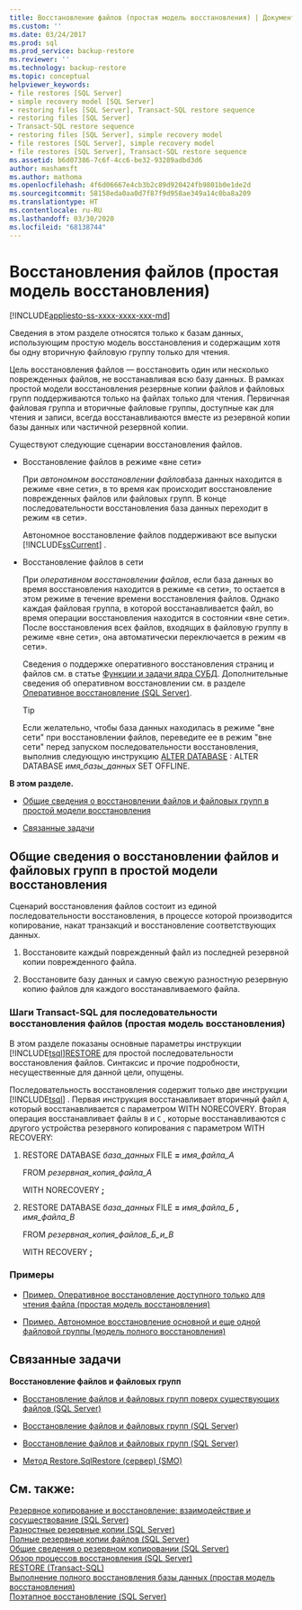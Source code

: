 ```yaml
---
title: Восстановление файлов (простая модель восстановления) | Документация Майкрософт
ms.custom: ''
ms.date: 03/24/2017
ms.prod: sql
ms.prod_service: backup-restore
ms.reviewer: ''
ms.technology: backup-restore
ms.topic: conceptual
helpviewer_keywords:
- file restores [SQL Server]
- simple recovery model [SQL Server]
- restoring files [SQL Server], Transact-SQL restore sequence
- restoring files [SQL Server]
- Transact-SQL restore sequence
- restoring files [SQL Server], simple recovery model
- file restores [SQL Server], simple recovery model
- file restores [SQL Server], Transact-SQL restore sequence
ms.assetid: b6d07386-7c6f-4cc6-be32-93289adbd3d6
author: mashamsft
ms.author: mathoma
ms.openlocfilehash: 4f6d06667e4cb3b2c89d920424fb9801b0e1de2d
ms.sourcegitcommit: 58158eda0aa0d7f87f9d958ae349a14c0ba8a209
ms.translationtype: HT
ms.contentlocale: ru-RU
ms.lasthandoff: 03/30/2020
ms.locfileid: "68138744"
---
```

# <a name="file-restores-simple-recovery-model"></a>Восстановления файлов (простая модель восстановления)
[!INCLUDE[appliesto-ss-xxxx-xxxx-xxx-md](../../includes/appliesto-ss-xxxx-xxxx-xxx-md.md)]

  Сведения в этом разделе относятся только к базам данных, использующим простую модель восстановления и содержащим хотя бы одну вторичную файловую группу только для чтения.  
  
 Цель восстановления файлов — восстановить один или несколько поврежденных файлов, не восстанавливая всю базу данных. В рамках простой модели восстановления резервные копии файлов и файловых групп поддерживаются только на файлах только для чтения. Первичная файловая группа и вторичные файловые группы, доступные как для чтения и записи, всегда восстанавливаются вместе из резервной копии базы данных или частичной резервной копии.  
  
 Существуют следующие сценарии восстановления файлов.  
  
-   Восстановление файлов в режиме «вне сети»  
  
     При *автономном восстановлении файлов*база данных находится в режиме «вне сети», в то время как происходит восстановление поврежденных файлов или файловых групп. В конце последовательности восстановления база данных переходит в режим «в сети».  
  
     Автономное восстановление файлов поддерживают все выпуски [!INCLUDE[ssCurrent](../../includes/sscurrent-md.md)] .  
  
-   Восстановление файлов в сети  
  
     При *оперативном восстановлении файлов*, если база данных во время восстановления находится в режиме «в сети», то остается в этом режиме в течение времени восстановления файлов. Однако каждая файловая группа, в которой восстанавливается файл, во время операции восстановления находится в состоянии «вне сети». После восстановления всех файлов, входящих в файловую группу в режиме «вне сети», она автоматически переключается в режим «в сети».  
  
     Сведения о поддержке оперативного восстановления страниц и файлов см. в статье [Функции и задачи ядра СУБД](https://msdn.microsoft.com/library/d9efe145-3306-4d61-bd77-e2af43e19c34). Дополнительные сведения об оперативном восстановлении см. в разделе [Оперативное восстановление (SQL Server)](../../relational-databases/backup-restore/online-restore-sql-server.md).  
  
    > [!TIP]  
    >  Если желательно, чтобы база данных находилась в режиме "вне сети" при восстановлении файлов, переведите ее в режим "вне сети" перед запуском последовательности восстановления, выполнив следующую инструкцию [ALTER DATABASE](../../t-sql/statements/alter-database-transact-sql-set-options.md) : ALTER DATABASE *имя_базы_данных* SET OFFLINE.  
  
 **В этом разделе.**  
  
-   [Общие сведения о восстановлении файлов и файловых групп в простой модели восстановления](#Overview)  
  
-   [Связанные задачи](#RelatedTasks)  
  
##  <a name="overview-of-file-and-filegroup-restore-under-the-simple-recovery-model"></a><a name="Overview"></a> Общие сведения о восстановлении файлов и файловых групп в простой модели восстановления  
 Сценарий восстановления файлов состоит из единой последовательности восстановления, в процессе которой производится копирование, накат транзакций и восстановление соответствующих данных.  
  
1.  Восстановите каждый поврежденный файл из последней резервной копии поврежденного файла.  
  
2.  Восстановите базу данных и самую свежую разностную резервную копию файлов для каждого восстанавливаемого файла.  
  
### <a name="transact-sql-steps-for-file-restore-sequence-simple-recovery-model"></a>Шаги Transact-SQL для последовательности восстановления файлов (простая модель восстановления)  
 В этом разделе показаны основные параметры инструкции [!INCLUDE[tsql](../../includes/tsql-md.md)][RESTORE](../../t-sql/statements/restore-statements-transact-sql.md) для простой последовательности восстановления файлов. Синтаксис и прочие подробности, несущественные для данной цели, опущены.  
  
 Последовательность восстановления содержит только две инструкции [!INCLUDE[tsql](../../includes/tsql-md.md)] . Первая инструкция восстанавливает вторичный файл `A`, который восстанавливается с параметром WITH NORECOVERY. Вторая операция восстанавливает файлы `B` и `C` , которые восстанавливаются с другого устройства резервного копирования с параметром WITH RECOVERY:  
  
1.  RESTORE DATABASE *база_данных* FILE **=** _имя_файла_A_  
  
     FROM *резервная_копия_файла_A*  
  
     WITH NORECOVERY **;**  
  
2.  RESTORE DATABASE *база_данных* FILE **=** _имя_файла_Б_ **,** _имя_файла_В_  
  
     FROM *резервная_копия_файлов_Б_и_В*  
  
     WITH RECOVERY **;**  
  
### <a name="examples"></a>Примеры  
  
-   [Пример. Оперативное восстановление доступного только для чтения файла (простая модель восстановления)](../../relational-databases/backup-restore/example-online-restore-of-a-read-only-file-simple-recovery-model.md)  
  
-   [Пример. Автономное восстановление основной и еще одной файловой группы (модель полного восстановления)](../../relational-databases/backup-restore/example-offline-restore-of-primary-and-one-other-filegroup-full-recovery-model.md)  
  
##  <a name="related-tasks"></a><a name="RelatedTasks"></a> Связанные задачи  
 **Восстановление файлов и файловых групп**  
  
-   [Восстановление файлов и файловых групп поверх существующих файлов (SQL Server)](../../relational-databases/backup-restore/restore-files-and-filegroups-over-existing-files-sql-server.md)  
  
-   [Восстановление файлов и файловых групп (SQL Server)](../../relational-databases/backup-restore/restore-files-and-filegroups-sql-server.md)  
  
-   [Восстановление файлов и файловых групп (SQL Server)](../../relational-databases/backup-restore/restore-files-and-filegroups-sql-server.md)  
  
-   [Метод Restore.SqlRestore (сервер) (SMO)](https://msdn.microsoft.com/library/microsoft.sqlserver.management.smo.restore.sqlrestore.aspx)   
  
## <a name="see-also"></a>См. также:  
 [Резервное копирование и восстановление: взаимодействие и сосуществование (SQL Server)](../../relational-databases/backup-restore/backup-and-restore-interoperability-and-coexistence-sql-server.md)   
 [Разностные резервные копии (SQL Server)](../../relational-databases/backup-restore/differential-backups-sql-server.md)   
 [Полные резервные копии файлов (SQL Server)](../../relational-databases/backup-restore/full-file-backups-sql-server.md)   
 [Общие сведения о резервном копировании (SQL Server)](../../relational-databases/backup-restore/backup-overview-sql-server.md)   
 [Обзор процессов восстановления (SQL Server)](../../relational-databases/backup-restore/restore-and-recovery-overview-sql-server.md)   
 [RESTORE (Transact-SQL)](../../t-sql/statements/restore-statements-transact-sql.md)   
 [Выполнение полного восстановления базы данных (простая модель восстановления)](../../relational-databases/backup-restore/complete-database-restores-simple-recovery-model.md)   
 [Поэтапное восстановление (SQL Server)](../../relational-databases/backup-restore/piecemeal-restores-sql-server.md)  
  
  
